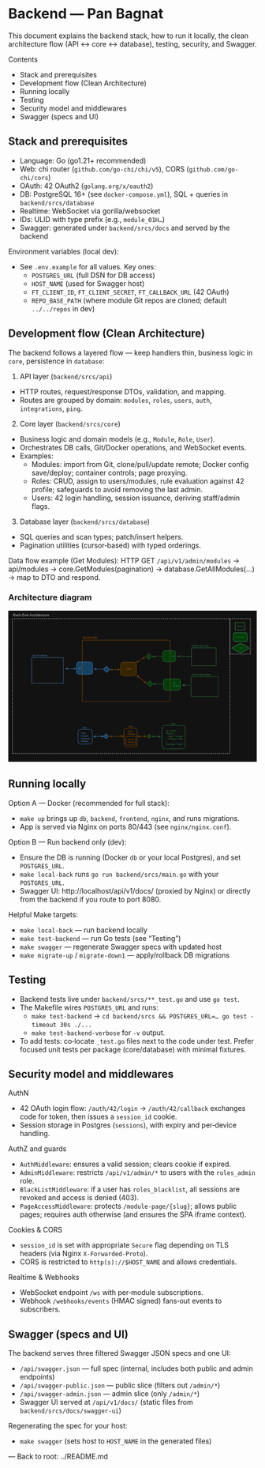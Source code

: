 # Backend — Pan Bagnat

This document explains the backend stack, how to run it locally, the clean architecture flow (API ↔ core ↔ database), testing, security, and Swagger.

Contents
- Stack and prerequisites
- Development flow (Clean Architecture)
- Running locally
- Testing
- Security model and middlewares
- Swagger (specs and UI)

## Stack and prerequisites

- Language: Go (go1.21+ recommended)
- Web: chi router (`github.com/go-chi/chi/v5`), CORS (`github.com/go-chi/cors`)
- OAuth: 42 OAuth2 (`golang.org/x/oauth2`)
- DB: PostgreSQL 16+ (see `docker-compose.yml`), SQL + queries in `backend/srcs/database`
- Realtime: WebSocket via gorilla/websocket
- IDs: ULID with type prefix (e.g., `module_01H…`)
- Swagger: generated under `backend/srcs/docs` and served by the backend

Environment variables (local dev):
- See `.env.example` for all values. Key ones:
  - `POSTGRES_URL` (full DSN for DB access)
  - `HOST_NAME` (used for Swagger host)
  - `FT_CLIENT_ID`, `FT_CLIENT_SECRET`, `FT_CALLBACK_URL` (42 OAuth)
  - `REPO_BASE_PATH` (where module Git repos are cloned; default `../../repos` in dev)

## Development flow (Clean Architecture)

The backend follows a layered flow — keep handlers thin, business logic in `core`, persistence in `database`:

1) API layer (`backend/srcs/api`)
- HTTP routes, request/response DTOs, validation, and mapping.
- Routes are grouped by domain: `modules`, `roles`, `users`, `auth`, `integrations`, `ping`.

2) Core layer (`backend/srcs/core`)
- Business logic and domain models (e.g., `Module`, `Role`, `User`).
- Orchestrates DB calls, Git/Docker operations, and WebSocket events.
- Examples:
  - Modules: import from Git, clone/pull/update remote; Docker config save/deploy; container controls; page proxying.
  - Roles: CRUD, assign to users/modules, rule evaluation against 42 profile; safeguards to avoid removing the last admin.
  - Users: 42 login handling, session issuance, deriving staff/admin flags.

3) Database layer (`backend/srcs/database`)
- SQL queries and scan types; patch/insert helpers.
- Pagination utilities (cursor‑based) with typed orderings.

Data flow example (Get Modules):
HTTP GET `/api/v1/admin/modules` → api/modules → core.GetModules(pagination) → database.GetAllModules(...) → map to DTO and respond.

### Architecture diagram

![Backend Architecture](docs/backend-architecture.png)

## Running locally

Option A — Docker (recommended for full stack):
- `make up` brings up `db`, `backend`, `frontend`, `nginx`, and runs migrations.
- App is served via Nginx on ports 80/443 (see `nginx/nginx.conf`).

Option B — Run backend only (dev):
- Ensure the DB is running (Docker `db` or your local Postgres), and set `POSTGRES_URL`.
- `make local-back` runs `go run backend/srcs/main.go` with your `POSTGRES_URL`.
- Swagger UI: http://localhost/api/v1/docs/ (proxied by Nginx) or directly from the backend if you route to port 8080.

Helpful Make targets:
- `make local-back` — run backend locally
- `make test-backend` — run Go tests (see “Testing”)
- `make swagger` — regenerate Swagger specs with updated host
- `make migrate-up` / `migrate-down1` — apply/rollback DB migrations

## Testing

- Backend tests live under `backend/srcs/**_test.go` and use `go test`.
- The Makefile wires `POSTGRES_URL` and runs:
  - `make test-backend` → `cd backend/srcs && POSTGRES_URL=… go test -timeout 30s ./...`
  - `make test-backend-verbose` for `-v` output.
- To add tests: co‑locate `_test.go` files next to the code under test. Prefer focused unit tests per package (core/database) with minimal fixtures.

## Security model and middlewares

AuthN
- 42 OAuth login flow: `/auth/42/login` → `/auth/42/callback` exchanges code for token, then issues a `session_id` cookie.
- Session storage in Postgres (`sessions`), with expiry and per‑device handling.

AuthZ and guards
- `AuthMiddleware`: ensures a valid session; clears cookie if expired.
- `AdminMiddleware`: restricts `/api/v1/admin/*` to users with the `roles_admin` role.
- `BlackListMiddleware`: if a user has `roles_blacklist`, all sessions are revoked and access is denied (403).
- `PageAccessMiddleware`: protects `/module-page/{slug}`; allows public pages; requires auth otherwise (and ensures the SPA iframe context).

Cookies & CORS
- `session_id` is set with appropriate `Secure` flag depending on TLS headers (via Nginx `X-Forwarded-Proto`).
- CORS is restricted to `http(s)://$HOST_NAME` and allows credentials.

Realtime & Webhooks
- WebSocket endpoint `/ws` with per‑module subscriptions.
- Webhook `/webhooks/events` (HMAC signed) fans‑out events to subscribers.

## Swagger (specs and UI)

The backend serves three filtered Swagger JSON specs and one UI:
- `/api/swagger.json` — full spec (internal, includes both public and admin endpoints)
- `/api/swagger-public.json` — public slice (filters out `/admin/*`)
- `/api/swagger-admin.json` — admin slice (only `/admin/*`)
- Swagger UI served at `/api/v1/docs/` (static files from `backend/srcs/docs/swagger-ui`)

Regenerating the spec for your host:
- `make swagger` (sets host to `HOST_NAME` in the generated files)

—
Back to root: ../README.md

